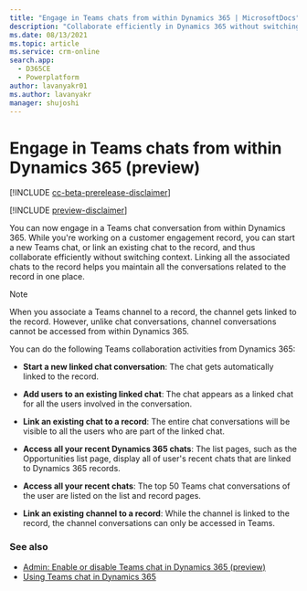 ```yaml
---
title: "Engage in Teams chats from within Dynamics 365 | MicrosoftDocs"
description: "Collaborate efficiently in Dynamics 365 without switching context. Start new chats, link existing chats, view all your Dynamics 365 chats and more."
ms.date: 08/13/2021
ms.topic: article
ms.service: crm-online
search.app: 
  - D365CE
  - Powerplatform
author: lavanyakr01
ms.author: lavanyakr
manager: shujoshi
---
```

# Engage in Teams chats from within Dynamics 365 (preview)

[!INCLUDE [cc-beta-prerelease-disclaimer](../includes/cc-beta-prerelease-disclaimer.md)]

[!INCLUDE [preview-disclaimer](../includes/preview-disclaimer.md)]

You can now engage in a Teams chat conversation from within Dynamics 365. While you're working on a customer engagement record, you can start a new Teams chat, or link an existing chat to the record, and thus collaborate efficiently without switching context. Linking all the associated chats to the record helps you maintain all the conversations related to the record in one place.

> [!NOTE]
> When you associate a Teams channel to a record, the channel gets linked to the record. However, unlike chat conversations, channel conversations cannot be accessed from within Dynamics 365.

You can do the following Teams collaboration activities from Dynamics 365:

- **Start a new linked chat conversation**: The chat gets automatically linked to the record.

- **Add users to an existing linked chat**: The chat appears as a linked chat for all the users involved in the conversation.

- **Link an existing chat to a record**: The entire chat conversations will be visible to all the users who are part of the linked chat.

- **Access all your recent Dynamics 365 chats**: The list pages, such as the Opportunities list page, display all of user's recent chats that are linked to Dynamics 365 records.

- **Access all your recent chats**: The top 50 Teams chat conversations of the user are listed on the list and record pages.

- **Link an existing channel to a record**: While the channel is linked to the record, the channel conversations can only be accessed in Teams.

### See also
- [Admin: Enable or disable Teams chat in Dynamics 365 (preview)](enable-teams-chat.md)
- [Using Teams chat in Dynamics 365](using-teams-chat-in-dynamics.md)